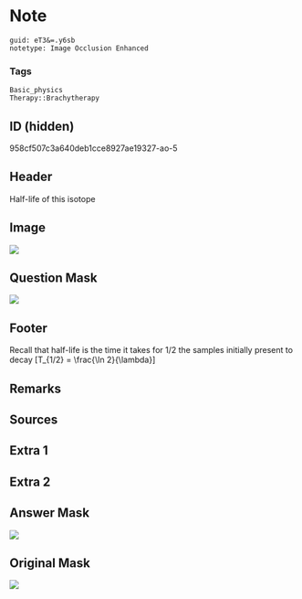 # Note
```
guid: eT3&=.y6sb
notetype: Image Occlusion Enhanced
```

### Tags
```
Basic_physics
Therapy::Brachytherapy
```

## ID (hidden)
958cf507c3a640deb1cce8927ae19327-ao-5

## Header
Half-life of this isotope

## Image
<img src="paste-d1570ad8baa37be006b902dc6db9146cf037ceae.png">

## Question Mask
<img src="958cf507c3a640deb1cce8927ae19327-ao-5-Q.svg" />

## Footer
Recall that half-life is the time it takes for 1/2 the samples initially present to decay
\[T_{1/2} = \frac{\ln 2}{\lambda}\]


## Remarks


## Sources


## Extra 1


## Extra 2


## Answer Mask
<img src="958cf507c3a640deb1cce8927ae19327-ao-5-A.svg">

## Original Mask
<img src="958cf507c3a640deb1cce8927ae19327-ao-O.svg" />
